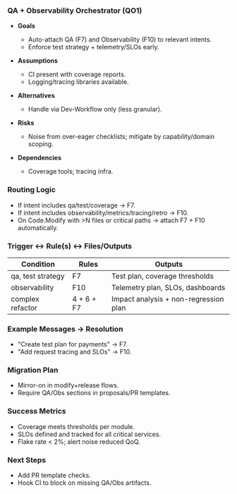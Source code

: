 <!-- File: docs/proposals/qa-observability-router.md -->

### QA + Observability Orchestrator (QO1)

- **Goals**
  - Auto-attach QA (F7) and Observability (F10) to relevant intents.
  - Enforce test strategy + telemetry/SLOs early.

- **Assumptions**
  - CI present with coverage reports.
  - Logging/tracing libraries available.

- **Alternatives**
  - Handle via Dev-Workflow only (less granular).

- **Risks**
  - Noise from over-eager checklists; mitigate by capability/domain scoping.

- **Dependencies**
  - Coverage tools; tracing infra.

### Routing Logic
- If intent includes qa/test/coverage → F7.
- If intent includes observability/metrics/tracing/retro → F10.
- On Code.Modify with >N files or critical paths → attach F7 + F10 automatically.

### Trigger ↔ Rule(s) ↔ Files/Outputs
| Condition | Rules | Outputs |
|---|---|---|
| qa, test strategy | F7 | Test plan, coverage thresholds |
| observability | F10 | Telemetry plan, SLOs, dashboards |
| complex refactor | 4 + 6 + F7 | Impact analysis + non-regression plan |

### Example Messages → Resolution
- "Create test plan for payments" → F7.
- "Add request tracing and SLOs" → F10.

### Migration Plan
- Mirror-on in modify+release flows.
- Require QA/Obs sections in proposals/PR templates.

### Success Metrics
- Coverage meets thresholds per module.
- SLOs defined and tracked for all critical services.
- Flake rate < 2%; alert noise reduced QoQ.

### Next Steps
- Add PR template checks.
- Hook CI to block on missing QA/Obs artifacts.
